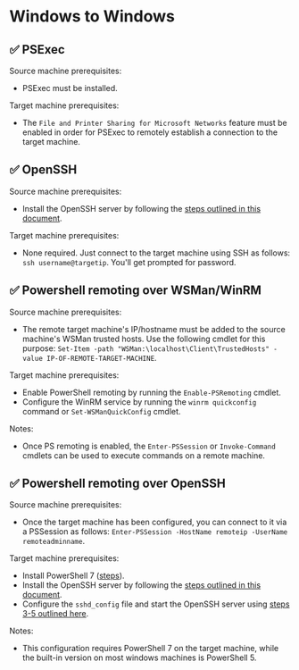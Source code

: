 # Windows to Windows

## ✅ PSExec

Source machine prerequisites:

- PSExec must be installed.

Target machine prerequisites:

- The `File and Printer Sharing for Microsoft Networks` feature must be enabled in order for PSExec to remotely establish a connection to the target machine.

## ✅ OpenSSH

Source machine prerequisites:

- Install the OpenSSH server by following the [steps outlined in this document](https://docs.microsoft.com/en-us/windows-server/administration/openssh/openssh_install_firstuse#install-openssh-using-powershell).

Target machine prerequisites:

- None required. Just connect to the target machine using SSH as follows: `ssh username@targetip`. You'll get prompted for password.

## ✅ Powershell remoting over WSMan/WinRM

Source machine prerequisites:

- The remote target machine's IP/hostname must be added to the source machine's WSMan trusted hosts. Use the following cmdlet for this purpose: `Set-Item -path "WSMan:\localhost\Client\TrustedHosts" -value IP-OF-REMOTE-TARGET-MACHINE`.

Target machine prerequisites:

- Enable PowerShell remoting by running the `Enable-PSRemoting` cmdlet.
- Configure the WinRM service by running the `winrm quickconfig` command or `Set-WSManQuickConfig` cmdlet.

Notes:

- Once PS remoting is enabled, the `Enter-PSSession` or `Invoke-Command` cmdlets can be used to execute commands on a remote machine.

## ✅ Powershell remoting over OpenSSH

Source machine prerequisites:

- Once the target machine has been configured, you can connect to it via a PSSession as follows: `Enter-PSSession -HostName remoteip -UserName remoteadminname`.

Target machine prerequisites:

- Install PowerShell 7 ([steps](https://docs.microsoft.com/en-us/powershell/scripting/install/installing-powershell-on-windows?view=powershell-7.2)).
- Install the OpenSSH server by following the [steps outlined in this document](https://docs.microsoft.com/en-us/windows-server/administration/openssh/openssh_install_firstuse#install-openssh-using-powershell).
- Configure the `sshd_config` file and start the OpenSSH server using [steps 3-5 outlined here](https://docs.microsoft.com/en-us/powershell/scripting/learn/remoting/ssh-remoting-in-powershell-core?view=powershell-7.2#install-the-ssh-service-on-a-windows-computer).

Notes:

- This configuration requires PowerShell 7 on the target machine, while the built-in version on most windows machines is PowerShell 5.
